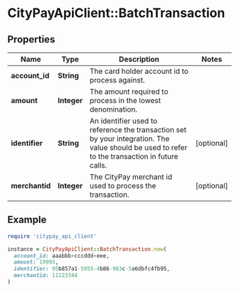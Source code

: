 # CityPayApiClient::BatchTransaction

## Properties

| Name | Type | Description | Notes |
| ---- | ---- | ----------- | ----- |
| **account_id** | **String** | The card holder account id to process against. |  |
| **amount** | **Integer** | The amount required to process in the lowest denomination. |  |
| **identifier** | **String** | An identifier used to reference the transaction set by your integration. The value should be used to refer to the transaction in future calls. | [optional] |
| **merchantid** | **Integer** | The CityPay merchant id used to process the transaction. | [optional] |

## Example

```ruby
require 'citypay_api_client'

instance = CityPayApiClient::BatchTransaction.new(
  account_id: aaabbb-cccddd-eee,
  amount: 19995,
  identifier: 95b857a1-5955-4b86-963c-5a6dbfc4fb95,
  merchantid: 11223344
)
```

